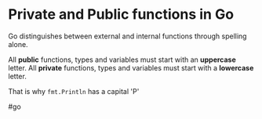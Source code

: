 # Private and Public functions in Go

Go distinguishes between external and internal functions through spelling alone.

All **public** functions, types and variables must start with an **uppercase** letter.
All **private** functions, types and variables must start with a **lowercase** letter.

That is why `fmt.Println` has a capital 'P'

#go